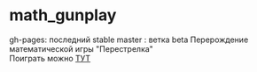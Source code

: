 math_gunplay
============
gh-pages: последний stable
master  : ветка beta
Перерождение математической игры "Перестрелка"    
Поиграть можно [ТУТ](http://ktulhy-kun.github.io/math_gunplay/)
